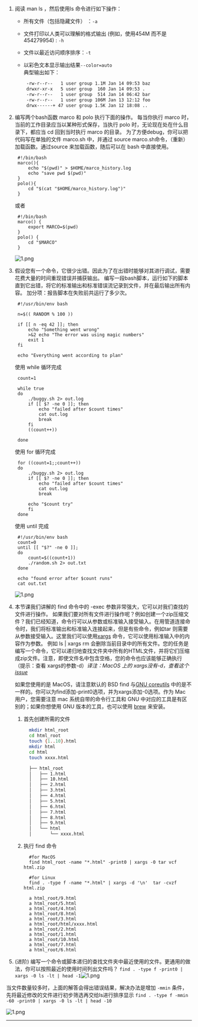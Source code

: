 1.  阅读 man ls ，然后使用ls 命令进行如下操作：
    -   所有文件（包括隐藏文件） ：`-a`
    -   文件打印以人类可以理解的格式输出 (例如，使用454M 而不是 454279954) : `-h`
    -   文件以最近访问顺序排序：`-t`
    -   以彩色文本显示输出结果`--color=auto`  
        典型输出如下：
        
        ```txt
         -rw-r--r--   1 user group 1.1M Jan 14 09:53 baz
         drwxr-xr-x   5 user group  160 Jan 14 09:53 .
         -rw-r--r--   1 user group  514 Jan 14 06:42 bar
         -rw-r--r--   1 user group 106M Jan 13 12:12 foo
         drwx------+ 47 user group 1.5K Jan 12 18:08 ..
        ```
        
2.  编写两个bash函数 marco 和 polo 执行下面的操作。 每当你执行 marco 时，当前的工作目录应当以某种形式保存，当执行 polo 时，无论现在处在什么目录下，都应当 cd 回到当时执行 marco 的目录。 为了方便debug，你可以把代码写在单独的文件 marco.sh 中，并通过 source marco.sh命令，（重新）加载函数。通过source 来加载函数，随后可以在 bash 中直接使用。
    
    ```shell
     #!/bin/bash
     marco(){
         echo "$(pwd)" > $HOME/marco_history.log
         echo "save pwd $(pwd)"
     }
     polo(){
         cd "$(cat "$HOME/marco_history.log")"
     }
    ```
    
    或者
    
    ```shell
     #!/bin/bash
     marco() {
         export MARCO=$(pwd)
     }
     polo() {
         cd "$MARCO"
     }
    ```
    
    ![1.png](https://missing-semester-cn.github.io/missing-notes-and-solutions/2020/solutions/images/2/1.png)
    
3.  假设您有一个命令，它很少出错。因此为了在出错时能够对其进行调试，需要花费大量的时间重现错误并捕获输出。 编写一段bash脚本，运行如下的脚本直到它出错，将它的标准输出和标准错误流记录到文件，并在最后输出所有内容。 加分项：报告脚本在失败前共运行了多少次。
    
    ```shell
     #!/usr/bin/env bash
    
     n=$(( RANDOM % 100 ))
    
     if [[ n -eq 42 ]]; then
         echo "Something went wrong"
         >&2 echo "The error was using magic numbers"
         exit 1
     fi
    
     echo "Everything went according to plan"
    ```
    
    使用 while 循环完成
    
    ```shell
     count=1
    
     while true
     do
         ./buggy.sh 2> out.log
         if [[ $? -ne 0 ]]; then
             echo "failed after $count times"
             cat out.log
             break
         fi
         ((count++))
    
     done
    
    ```
    
    使用 for 循环完成
    
    ```shell
     for ((count=1;;count++))
     do
         ./buggy.sh 2> out.log
         if [[ $? -ne 0 ]]; then
             echo "failed after $count times"
             cat out.log
             break
    
         echo "$count try"
         fi
     done
    
    ```
    
    使用 until 完成
    
    ```shell
     #!/usr/bin/env bash
     count=0
     until [[ "$?" -ne 0 ]];
     do
         count=$((count+1))
         ./random.sh 2> out.txt
     done
    
     echo "found error after $count runs"
     cat out.txt
    
    ```
    
    ![1.png](https://missing-semester-cn.github.io/missing-notes-and-solutions/2020/solutions/images/2/2.png)
    
4.  本节课我们讲解的 find 命令中的 -exec 参数非常强大，它可以对我们查找的文件进行操作。 如果我们要对所有文件进行操作呢？例如创建一个zip压缩文件？我们已经知道，命令行可以从参数或标准输入接受输入。在用管道连接命令时，我们将标准输出和标准输入连接起来，但是有些命令，例如tar 则需要从参数接受输入。这里我们可以使用[xargs](https://man7.org/linux/man-pages/man1/xargs.1.html) 命令，它可以使用标准输入中的内容作为参数。 例如 ls | xargs rm 会删除当前目录中的所有文件。您的任务是编写一个命令，它可以递归地查找文件夹中所有的HTML文件，并将它们压缩成zip文件。注意，即使文件名中包含空格，您的命令也应该能够正确执行（提示：查看 xargs的参数-d）_译注：MacOS 上的 xargs没有-d，查看这个[issue](https://github.com/missing-semester/missing-semester/issues/93)_
    
    如果您使用的是 MacOS，请注意默认的 BSD find 与[GNU coreutils](https://en.wikipedia.org/wiki/List_of_GNU_Core_Utilities_commands) 中的是不一样的。你可以为find添加-print0选项，并为xargs添加-0选项。作为 Mac 用户，您需要注意 mac 系统自带的命令行工具和 GNU 中对应的工具是有区别的；如果你想使用 GNU 版本的工具，也可以使用 [brew](https://formulae.brew.sh/formula/coreutils) 来安装。
    
    1.  首先创建所需的文件
        
        ```bash
          mkdir html_root
          cd html_root
          touch {1..10}.html
          mkdir html
          cd html
          touch xxxx.html
        ```
        
        ```txt
          ├── html_root
          │   ├── 1.html
          │   ├── 10.html
          │   ├── 2.html
          │   ├── 3.html
          │   ├── 4.html
          │   ├── 5.html
          │   ├── 6.html
          │   ├── 7.html
          │   ├── 8.html
          │   ├── 9.html
          │   └── html
          │       └── xxxx.html
        ```
        
    2.  执行 find 命令
        
        ```shell
          #for MacOS
          find html_root -name "*.html" -print0 | xargs -0 tar vcf html.zip
        ```
        
        ```shell
          #for Linux
          find . -type f -name "*.html" | xargs -d '\n'  tar -cvzf html.zip
        ```
        
        ```shell
          a html_root/9.html
          a html_root/5.html
          a html_root/4.html
          a html_root/8.html
          a html_root/3.html
          a html_root/html/xxxx.html
          a html_root/2.html
          a html_root/1.html
          a html_root/10.html
          a html_root/7.html
          a html_root/6.html
        ```
        
5.  (进阶) 编写一个命令或脚本递归的查找文件夹中最近使用的文件。更通用的做法，你可以按照最近的使用时间列出文件吗？ `find . -type f -print0 | xargs -0 ls -lt | head -1`![1.png](https://missing-semester-cn.github.io/missing-notes-and-solutions/2020/solutions/images/2/4.png)

当文件数量较多时，上面的解答会得出错误结果，解决办法是增加 `-mmin` 条件，先将最近修改的文件进行初步筛选再交给ls进行排序显示 `find . -type f -mmin -60 -print0 | xargs -0 ls -lt | head -10`

![1.png](https://missing-semester-cn.github.io/missing-notes-and-solutions/2020/solutions/images/2/5.png)

---